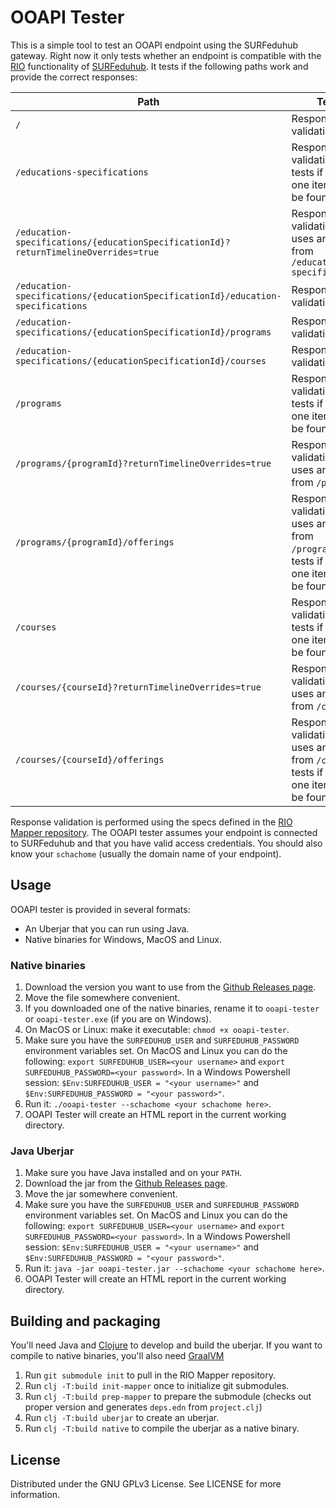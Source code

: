 # OOAPI Tester

This is a simple tool to test an OOAPI endpoint using the SURFeduhub gateway. Right now it only tests whether an endpoint is compatible with the [RIO](https://www.rio-onderwijs.nl/) functionality of [SURFeduhub](https://www.surf.nl/surfeduhub). It tests if the following paths work and provide the correct responses:

| Path                                                                                | Test                                                                                      |
| ----------------------------------------------------------------------------------- | ----------------------------------------------------------------------------------------- |
| `/`                                                                                 | Response validation                                                                       |
| `/educations-specifications`                                                        | Response validation, tests if at least one item can be found                              |
| `/education-specifications/{educationSpecificationId}?returnTimelineOverrides=true` | Response validation, uses an id from `/education-specifications`                          |
| `/education-specifications/{educationSpecificationId}/education-specifications`     | Response validation                                                                       |
| `/education-specifications/{educationSpecificationId}/programs`                     | Response validation                                                                       |
| `/education-specifications/{educationSpecificationId}/courses`                      | Response validation                                                                       |
| `/programs`                                                                         | Response validation, tests if at least one item can be found                              |
| `/programs/{programId}?returnTimelineOverrides=true`                                | Response validation, uses an id from `/programs`                                          |
| `/programs/{programId}/offerings`                                                   | Response validation, uses an id from `/programs`, tests if at least one item can be found |
| `/courses`                                                                          | Response validation, tests if at least one item can be found                              |
| `/courses/{courseId}?returnTimelineOverrides=true`                                  | Response validation, uses an id from `/courses`                                           |
| `/courses/{courseId}/offerings`                                                     | Response validation, uses an id from `/courses`, tests if at least one item can be found  |

Response validation is performed using the specs defined in the [RIO Mapper repository](https://github.com/jomco/eduhub-rio-mapper). The OOAPI tester assumes your endpoint is connected to SURFeduhub and that you have valid access credentials. You should also know your `schachome` (usually the domain name of your endpoint).

## Usage
OOAPI tester is provided in several formats:
- An Uberjar that you can run using Java.
- Native binaries for Windows, MacOS and Linux.

### Native binaries
1. Download the version you want to use from the [Github Releases page](releases).
2. Move the file somewhere convenient.
3. If you downloaded one of the native binaries, rename it to `ooapi-tester` or `ooapi-tester.exe` (if you are on Windows).
4. On MacOS or Linux: make it executable: `chmod +x ooapi-tester`.
5. Make sure you have the `SURFEDUHUB_USER` and `SURFEDUHUB_PASSWORD` environment variables set. On MacOS and Linux you can do the following: `export SURFEDUHUB_USER=<your username>` and `export SURFEDUHUB_PASSWORD=<your password>`. In a Windows Powershell session: `$Env:SURFEDUHUB_USER = "<your username>"` and `$Env:SURFEDUHUB_PASSWORD = "<your password>"`.
6. Run it: `./ooapi-tester --schachome <your schachome here>`.
7. OOAPI Tester will create an HTML report in the current working directory.

### Java Uberjar
1. Make sure you have Java installed and on your `PATH`.
2. Download the jar from the [Github Releases page](releases).
3. Move the jar somewhere convenient.
4. Make sure you have the `SURFEDUHUB_USER` and `SURFEDUHUB_PASSWORD` environment variables set. On MacOS and Linux you can do the following: `export SURFEDUHUB_USER=<your username>` and `export SURFEDUHUB_PASSWORD=<your password>`. In a Windows Powershell session: `$Env:SURFEDUHUB_USER = "<your username>"` and `$Env:SURFEDUHUB_PASSWORD = "<your password>"`.
5. Run it: `java -jar ooapi-tester.jar --schachome <your schachome here>`.
6. OOAPI Tester will create an HTML report in the current working directory.

## Building and packaging
You'll need Java and [Clojure](https://clojure.org/guides/getting_started) to develop and build the uberjar. If you want to compile to native binaries, you'll also need [GraalVM](https://www.graalvm.org/downloads/)

1. Run `git submodule init` to pull in the RIO Mapper repository.
2. Run `clj -T:build init-mapper` once to initialize git submodules.
3. Run `clj -T:build prep-mapper` to prepare the submodule (checks out proper version and generates `deps.edn` from `project.clj`)
4. Run `clj -T:build uberjar` to create an uberjar.
5. Run `clj -T:build native` to compile the uberjar as a native binary.

## License
Distributed under the  GNU GPLv3 License. See LICENSE for more information.
